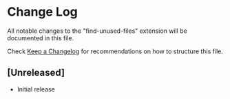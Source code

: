 # Change Log

All notable changes to the "find-unused-files" extension will be documented in this file.

Check [Keep a Changelog](http://keepachangelog.com/) for recommendations on how to structure this file.

## [Unreleased]

- Initial release